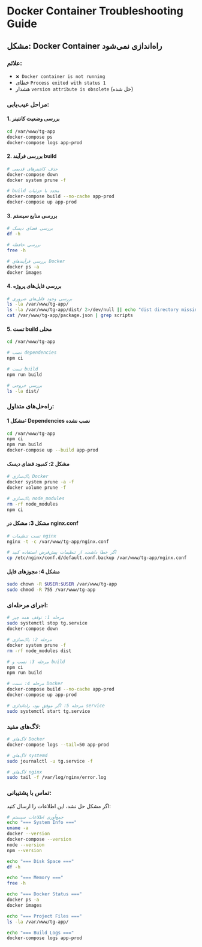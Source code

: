 # Docker Container Troubleshooting Guide

## مشکل: Docker Container راه‌اندازی نمی‌شود

### علائم:
- `❌ Docker container is not running`
- خطای `Process exited with status 1`
- هشدار `version attribute is obsolete` (حل شده)

### مراحل عیب‌یابی:

#### 1. بررسی وضعیت کانتینر
```bash
cd /var/www/tg-app
docker-compose ps
docker-compose logs app-prod
```

#### 2. بررسی فرآیند build
```bash
# حذف کانتینرهای قدیمی
docker-compose down
docker system prune -f

# build مجدد با جزئیات
docker-compose build --no-cache app-prod
docker-compose up app-prod
```

#### 3. بررسی منابع سیستم
```bash
# بررسی فضای دیسک
df -h

# بررسی حافظه
free -h

# بررسی فرآیندهای Docker
docker ps -a
docker images
```

#### 4. بررسی فایل‌های پروژه
```bash
# بررسی وجود فایل‌های ضروری
ls -la /var/www/tg-app/
ls -la /var/www/tg-app/dist/ 2>/dev/null || echo "dist directory missing"
cat /var/www/tg-app/package.json | grep scripts
```

#### 5. تست build محلی
```bash
cd /var/www/tg-app

# نصب dependencies
npm ci

# تست build
npm run build

# بررسی خروجی
ls -la dist/
```

### راه‌حل‌های متداول:

#### مشکل 1: Dependencies نصب نشده
```bash
cd /var/www/tg-app
npm ci
npm run build
docker-compose up --build app-prod
```

#### مشکل 2: کمبود فضای دیسک
```bash
# پاک‌سازی Docker
docker system prune -a -f
docker volume prune -f

# پاک‌سازی node_modules
rm -rf node_modules
npm ci
```

#### مشکل 3: مشکل در nginx.conf
```bash
# تست تنظیمات nginx
nginx -t -c /var/www/tg-app/nginx.conf

# اگر خطا داشت، از تنظیمات پیش‌فرض استفاده کنید
cp /etc/nginx/conf.d/default.conf.backup /var/www/tg-app/nginx.conf
```

#### مشکل 4: مجوزهای فایل
```bash
sudo chown -R $USER:$USER /var/www/tg-app
sudo chmod -R 755 /var/www/tg-app
```

### اجرای مرحله‌ای:

```bash
# مرحله 1: توقف همه چیز
sudo systemctl stop tg.service
docker-compose down

# مرحله 2: پاک‌سازی
docker system prune -f
rm -rf node_modules dist

# مرحله 3: نصب و build
npm ci
npm run build

# مرحله 4: تست Docker
docker-compose build --no-cache app-prod
docker-compose up app-prod

# مرحله 5: اگر موفق بود، راه‌اندازی service
sudo systemctl start tg.service
```

### لاگ‌های مفید:

```bash
# لاگ‌های Docker
docker-compose logs --tail=50 app-prod

# لاگ‌های systemd
sudo journalctl -u tg.service -f

# لاگ‌های nginx
sudo tail -f /var/log/nginx/error.log
```

### تماس با پشتیبانی:

اگر مشکل حل نشد، این اطلاعات را ارسال کنید:

```bash
# جمع‌آوری اطلاعات سیستم
echo "=== System Info ==="
uname -a
docker --version
docker-compose --version
node --version
npm --version

echo "=== Disk Space ==="
df -h

echo "=== Memory ==="
free -h

echo "=== Docker Status ==="
docker ps -a
docker images

echo "=== Project Files ==="
ls -la /var/www/tg-app/

echo "=== Build Logs ==="
docker-compose logs app-prod
```